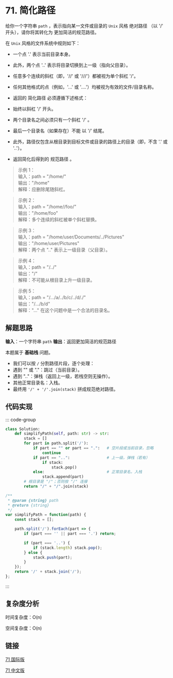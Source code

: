 # 71. 简化路径 <Badge type="warning" text="Medium" />

给你一个字符串 `path` ，表示指向某一文件或目录的 `Unix` 风格 绝对路径 （以 '/' 开头），请你将其转化为 更加简洁的规范路径。

在 `Unix` 风格的文件系统中规则如下：

- 一个点 '.' 表示当前目录本身。
- 此外，两个点 '..' 表示将目录切换到上一级（指向父目录）。
- 任意多个连续的斜杠（即，'//' 或 '///'）都被视为单个斜杠 '/'。
- 任何其他格式的点（例如，'...' 或 '....'）均被视为有效的文件/目录名称。
- 返回的 简化路径 必须遵循下述格式：

- 始终以斜杠 '/' 开头。
- 两个目录名之间必须只有一个斜杠 '/' 。
- 最后一个目录名（如果存在）不能 以 '/' 结尾。
- 此外，路径仅包含从根目录到目标文件或目录的路径上的目录（即，不含 '.' 或 '..'）。
- 返回简化后得到的 规范路径 。

>示例 1：  
输入：path = "/home/"   
输出："/home"  
解释：应删除尾随斜杠。

>示例 2：  
输入：path = "/home//foo/"   
输出："/home/foo"   
解释：多个连续的斜杠被单个斜杠替换。

>示例 3：  
输入：path = "/home/user/Documents/../Pictures"   
输出："/home/user/Pictures"   
解释：两个点 ".." 表示上一级目录（父目录）。

>示例 4：  
输入：path = "/../"   
输出："/"   
解释：不可能从根目录上升一级目录。

>示例 5：  
输入：path = "/.../a/../b/c/../d/./"   
输出："/.../b/d"   
解释："..." 在这个问题中是一个合法的目录名。

## 解题思路

**输入**：一个字符串 `path`
**输出**：返回更加简洁的规范路径

本题属于 **基础栈** 问题。

- 我们可以按 `/` 分割路径片段，逐个处理：
- 遇到 "" 或 "."：跳过（当前目录）。
- 遇到 ".."：弹栈（返回上一级，若栈空则无操作）。
- 其他正常目录名：入栈。
- 最终用 `'/' + '/'.join(stack)` 拼成规范绝对路径。

## 代码实现

::: code-group

```python
class Solution:
    def simplifyPath(self, path: str) -> str:
        stack = []
        for part in path.split('/'):
            if part == "" or part == ".":   # 空片段或当前目录，忽略
                continue
            if part == "..":                # 上一级，弹栈（若有）
                if stack:
                    stack.pop()
            else:                           # 正常目录名，入栈
                stack.append(part)
        # 根目录是 "/"；否则按 "/" 连接
        return "/" + "/".join(stack)
```

```javascript
/**
 * @param {string} path
 * @return {string}
 */
var simplifyPath = function(path) {
    const stack = [];

    path.split('/').forEach(part => {
        if (part === '' || part === '.') return;

        if (part === '..') {
            if (stack.length) stack.pop();
        } else {
            stack.push(part);
        }
    });
    return '/' + stack.join('/');
};
```

:::

## 复杂度分析

时间复杂度：O(n)

空间复杂度：O(n)

## 链接

[71 国际版](https://leetcode.com/problems/simplify-path/description/)

[71 中文版](https://leetcode.cn/problems/simplify-path/description/)
